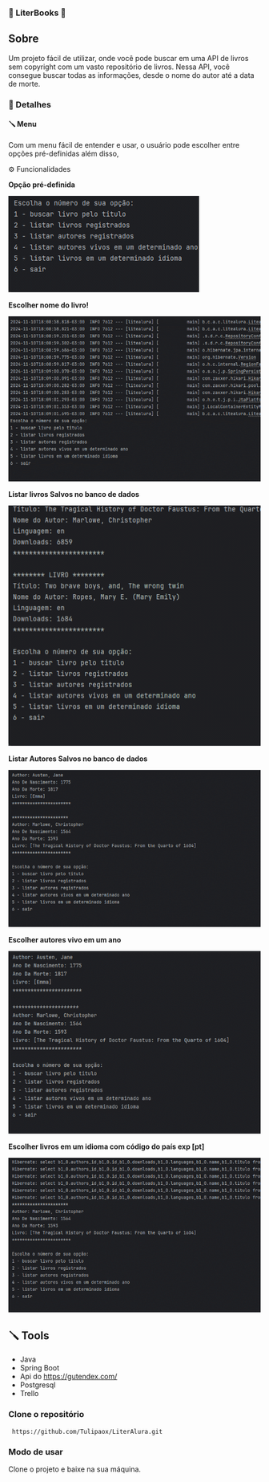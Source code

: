 ### 📖 LiterBooks 📖
##  Sobre

<p>Um projeto fácil de utilizar, 
onde você pode buscar em uma API de livros sem copyright com um vasto repositório de livros.
Nessa API, você consegue buscar todas as informações, 
desde o nome do autor até a data de morte.</p>

### 📜 Detalhes
#### 🪛 Menu
Com um menu fácil de entender e usar, o usuário pode escolher entre opções 
pré-definidas além disso,


⚙️ Funcionalidades

<p><strong>Opção pré-definida</strong></p>
<img src="./src/main/java/Img/projetoLiterMenu.gif">

<p><strong>Escolher nome do livro!</strong></p>
<img src="./src/main/java/Img/projetoLiter1.gif"> 

<p><strong>Listar livros Salvos no banco de dados</strong></p>
<img src="./src/main/java/Img/projetoLiter2.gif"> 

<p><strong>Listar Autores Salvos no banco de dados</strong></p>
<img src="./src/main/java/Img/projetoLiter3.gif">

<p><strong>Escolher autores vivo em um ano</strong></p>
<img src="./src/main/java/Img/projetoLiter4.gif">

<p><strong>Escolher livros em um idioma com código do país exp [pt]</strong></p> 
<img src="./src/main/java/Img/projetoLiter5.gif">


## 🪛 Tools
- Java
- Spring Boot
- Api do https://gutendex.com/
- Postgresql
- Trello 

### Clone o repositório
```
 https://github.com/Tulipaox/LiterAlura.git
````

### Modo de usar
<p>Clone o projeto e baixe na sua máquina.</p> 
<p></p>